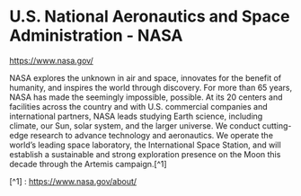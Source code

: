 # U.S. National Aeronautics and Space Administration - NASA

https://www.nasa.gov/

NASA explores the unknown in air and space, innovates for the benefit of humanity, and inspires the world through discovery. For more than 65 years, NASA has made the seemingly impossible, possible. At its 20 centers and facilities across the country and with U.S. commercial companies and international partners, NASA leads studying Earth science, including climate, our Sun, solar system, and the larger universe. We conduct cutting-edge research to advance technology and aeronautics. We operate the world’s leading space laboratory, the International Space Station, and will establish a sustainable and strong exploration presence on the Moon this decade through the Artemis campaign.[^1]

[^1] : https://www.nasa.gov/about/